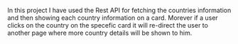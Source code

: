 In this project I have used the Rest API for fetching the countries information and then showing each country information on a card. Morever if a user clicks on the country on the specefic card it will re-direct the user to another page where more country details will be shown to him. 
